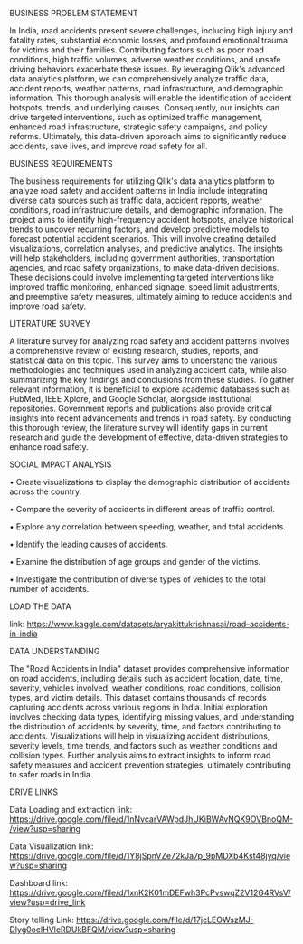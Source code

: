 BUSINESS PROBLEM STATEMENT

In India, road accidents present severe challenges, including high injury and fatality rates, substantial economic losses, and profound emotional trauma for victims and their families. Contributing factors such as poor road conditions, high traffic volumes, adverse weather conditions, and unsafe driving behaviors exacerbate these issues. By leveraging Qlik's advanced data analytics platform, we can comprehensively analyze traffic data, accident reports, weather patterns, road infrastructure, and demographic information. This thorough analysis will enable the identification of accident hotspots, trends, and underlying causes. Consequently, our insights can drive targeted interventions, such as optimized traffic management, enhanced road infrastructure, strategic safety campaigns, and policy reforms. Ultimately, this data-driven approach aims to significantly reduce accidents, save lives, and improve road safety for all.

BUSINESS REQUIREMENTS

The business requirements for utilizing Qlik's data analytics platform to analyze road safety and accident patterns in India include integrating diverse data sources such as traffic data, accident reports, weather conditions, road infrastructure details, and demographic information. The project aims to identify high-frequency accident hotspots, analyze historical trends to uncover recurring factors, and develop predictive models to forecast potential accident scenarios. This will involve creating detailed visualizations, correlation analyses, and predictive analytics. The insights will help stakeholders, including government authorities, transportation agencies, and road safety organizations, to make data-driven decisions. These decisions could involve implementing targeted interventions like improved traffic monitoring, enhanced signage, speed limit adjustments, and preemptive safety measures, ultimately aiming to reduce accidents and improve road safety.

LITERATURE SURVEY

A literature survey for analyzing road safety and accident patterns involves a comprehensive review of existing research, studies, reports, and statistical data on this topic. This survey aims to understand the various methodologies and techniques used in analyzing accident data, while also summarizing the key findings and conclusions from these studies. To gather relevant information, it is beneficial to explore academic databases such as PubMed, IEEE Xplore, and Google Scholar, alongside institutional repositories. Government reports and publications also provide critical insights into recent advancements and trends in road safety. By conducting this thorough review, the literature survey will identify gaps in current research and guide the development of effective, data-driven strategies to enhance road safety.

SOCIAL IMPACT ANALYSIS

• Create visualizations to display the demographic distribution of accidents across the country.

• Compare the severity of accidents in different areas of traffic control.

• Explore any correlation between speeding, weather, and total accidents.

• Identify the leading causes of accidents.

• Examine the distribution of age groups and gender of the victims.

• Investigate the contribution of diverse types of vehicles to the total number of accidents.

LOAD THE DATA

link: https://www.kaggle.com/datasets/aryakittukrishnasai/road-accidents-in-india

DATA UNDERSTANDING

The "Road Accidents in India" dataset provides comprehensive information on road accidents, including details such as accident location, date, time, severity, vehicles involved, weather conditions, road conditions, collision types, and victim details. This dataset contains thousands of records capturing accidents across various regions in India. Initial exploration involves checking data types, identifying missing values, and understanding the distribution of accidents by severity, time, and factors contributing to accidents. Visualizations will help in visualizing accident distributions, severity levels, time trends, and factors such as weather conditions and collision types. Further analysis aims to extract insights to inform road safety measures and accident prevention strategies, ultimately contributing to safer roads in India.

DRIVE LINKS

Data Loading and extraction link: https://drive.google.com/file/d/1nNvcarVAWpdJhUKiBWAvNQK9OVBnoQM-/view?usp=sharing 

Data Visualization link: https://drive.google.com/file/d/1Y8jSpnVZe72kJa7p_9pMDXb4Kst48jyq/view?usp=sharing

Dashboard link: https://drive.google.com/file/d/1xnK2K01mDEFwh3PcPvswqZ2V12G4RVsV/view?usp=drive_link

Story telling Link: https://drive.google.com/file/d/17jcLEOWszMJ-Dlyg0ocIHVleRDUkBFQM/view?usp=sharing


